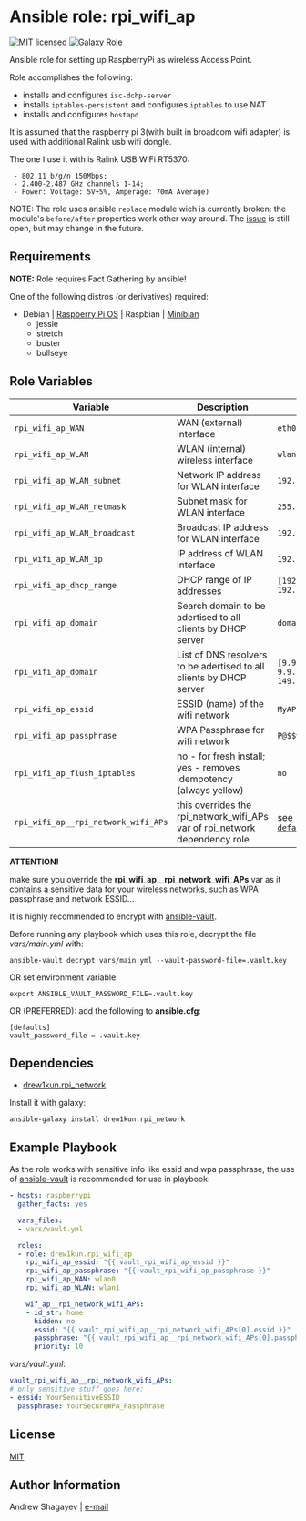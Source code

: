 # Ansible role: rpi_wifi_ap

[![MIT licensed][mit-badge]][mit-link]
[![Galaxy Role][role-badge]][galaxy-link]

Ansible role for setting up RaspberryPi as wireless Access Point.

Role accomplishes the following:

 - installs and configures `isc-dchp-server`
 - installs `iptables-persistent` and configures `iptables` to use NAT
 - installs and configures `hostapd`

It is assumed that the raspberry pi 3(with built in broadcom wifi adapter) is used with additional Ralink usb wifi dongle.

The one I use it with is Ralink USB WiFi RT5370:

```
 - 802.11 b/g/n 150Mbps;
 - 2.400-2.487 GHz channels 1-14;
 - Power: Voltage: 5V+5%, Amperage: 70mA Average)
```

NOTE: The role uses ansible `replace` module wich is currently broken:
the module's `before/after` properties work other way around.
The [issue][ansible-replace-issue-link] is still open, but may change in the future.

Requirements
----

**NOTE:** Role requires Fact Gathering by ansible!

One of the following distros (or derivatives) required:
 - Debian | [Raspberry Pi OS][rpi-os-link] | Raspbian | [Minibian][minibian-link]
    - jessie
    - stretch
    - buster
    - bullseye

Role Variables
----

| Variable | Description | Default |
|----------|-------------|---------|
| `rpi_wifi_ap_WAN` | WAN (external) interface  | `eth0` |
| `rpi_wifi_ap_WLAN` | WLAN (internal) wireless interface  | `wlan0` |
| `rpi_wifi_ap_WLAN_subnet` | Network IP address for WLAN interface  | `192.168.42.0` |
| `rpi_wifi_ap_WLAN_netmask` | Subnet mask for WLAN interface | `255.255.255.0` |
| `rpi_wifi_ap_WLAN_broadcast` | Broadcast IP address for WLAN interface | `192.168.42.255` |
| `rpi_wifi_ap_WLAN_ip` | IP address of WLAN interface  | `192.168.42.1` |
| `rpi_wifi_ap_dhcp_range` | DHCP range of IP addresses | `[192.168.42.100, 192.168.42.199]` |
| `rpi_wifi_ap_domain` | Search domain to be adertised to all clients by DHCP server | `domain.lan` |
| `rpi_wifi_ap_domain` | List of DNS resolvers to be adertised to all clients by DHCP server | `[9.9.9.9, 9.9.9.10, 149.112.122.122]` |
| `rpi_wifi_ap_essid` | ESSID (name) of the wifi network | `MyAP` |
| `rpi_wifi_ap_passphrase` | WPA Passphrase for wifi network | `P@$$w0rd` |
| `rpi_wifi_ap_flush_iptables` | no - for fresh install; yes - removes idempotency (always yellow) | `no` |
| `rpi_wifi_ap__rpi_network_wifi_APs` | this overrides the rpi_network_wifi_APs var of rpi_network dependency role | see [`defaults/main.yml`](defaults/main.yml#L27) |

**ATTENTION!**

make sure you override the **rpi_wifi_ap__rpi_network_wifi_APs** var as it contains a sensitive data for your wireless networks,
such as WPA passphrase and network ESSID...

It is highly recommended to encrypt with [ansible-vault][ansible-vault-link].

Before running any playbook which uses this role, decrypt the file *vars/main.yml* with:

```
ansible-vault decrypt vars/main.yml --vault-password-file=.vault.key
```

OR set environment variable:

```
export ANSIBLE_VAULT_PASSWORD_FILE=.vault.key
```

OR (PREFERRED):
add the following to **ansible.cfg**:

```
[defaults]
vault_password_file = .vault.key
```

Dependencies
----

 - [drew1kun.rpi_network][rpi_network-galaxy-link]

Install it with galaxy:

```
ansible-galaxy install drew1kun.rpi_network
```

Example Playbook
----

As the role works with sensitive info like essid and wpa passphrase, the use of [ansible-vault][ansible-vault-link] is recommended for use in
playbook:

```yaml
- hosts: raspberrypi
  gather_facts: yes

  vars_files:
  - vars/vault.yml

  roles:
  - role: drew1kun.rpi_wifi_ap
    rpi_wifi_ap_essid: "{{ vault_rpi_wifi_ap_essid }}"
    rpi_wifi_ap_passphrase: "{{ vault_rpi_wifi_ap_passphrase }}"
    rpi_wifi_ap_WAN: wlan0
    rpi_wifi_ap_WLAN: wlan1

    wif_ap__rpi_network_wifi_APs:
    - id_str: home
      hidden: no
      essid: "{{ vault_rpi_wifi_ap__rpi_network_wifi_APs[0].essid }}"
      passphrase: "{{ vault_rpi_wifi_ap__rpi_network_wifi_APs[0].passphrase }}"
      priority: 10

```
*vars/vault.yml*:

```yaml
vault_rpi_wifi_ap__rpi_network_wifi_APs:
# only sensitive stuff goes here:
- essid: YourSensitiveESSID
  passphrase: YourSecureWPA_Passphrase
```

License
----

[MIT][mit-link]

Author Information
----

Andrew Shagayev | [e-mail](mailto:drewshg@gmail.com)

[role-badge]: https://img.shields.io/badge/role-drew1kun.wifi__ap-green.svg
[galaxy-link]: https://galaxy.ansible.com/drew1kun/rpi_wifi_ap/
[mit-badge]: https://img.shields.io/badge/license-MIT-blue.svg
[mit-link]: https://raw.githubusercontent.com/drew1kun/ansible-rpi_wifi_ap/master/LICENSE
[minibian-link]: https://minibianpi.wordpress.com/
[rpi-os-link]: https://www.raspberrypi.com/software/operating-systems/
[ansible-vault-link]: https://docs.ansible.com/ansible/latest/user_guide/vault.html
[rpi_network-galaxy-link]: https://galaxy.ansible.com/drew1kun/rpi_network/
[ansible-replace-issue-link]: https://github.com/ansible/ansible/issues/31354
